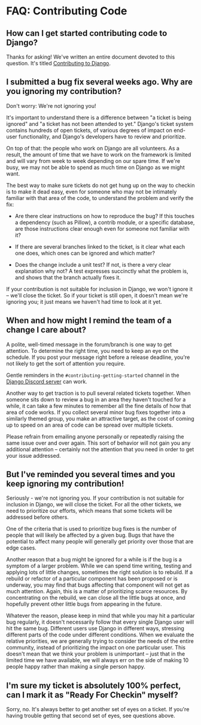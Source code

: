 # FAQ: Contributing Code

## How can I get started contributing code to Django?

Thanks for asking! We've written an entire document devoted to this question. It's titled [Contributing to Django](../../internals/contributing/).

## I submitted a bug fix several weeks ago. Why are you ignoring my contribution?

Don't worry: We're not ignoring you!

It's important to understand there is a difference between "a ticket is being ignored" and "a ticket has not been attended to yet." Django's ticket system contains hundreds of open tickets, of various degrees of impact on end-user functionality, and Django's developers have to review and prioritize.

On top of that: the people who work on Django are all volunteers. As a result, the amount of time that we have to work on the framework is limited and will vary from week to week depending on our spare time. If we're busy, we may not be able to spend as much time on Django as we might want.

The best way to make sure tickets do not get hung up on the way to checkin is to make it dead easy, even for someone who may not be intimately familiar with that area of the code, to understand the problem and verify the fix:

- Are there clear instructions on how to reproduce the bug? If this touches a dependency (such as Pillow), a contrib module, or a specific database, are those instructions clear enough even for someone not familiar with it?

- If there are several branches linked to the ticket, is it clear what each one does, which ones can be ignored and which matter?

- Does the change include a unit test? If not, is there a very clear explanation why not? A test expresses succinctly what the problem is, and shows that the branch actually fixes it.

If your contribution is not suitable for inclusion in Django, we won't ignore it – we'll close the ticket. So if your ticket is still open, it doesn't mean we're ignoring you; it just means we haven't had time to look at it yet.

## When and how might I remind the team of a change I care about?

A polite, well-timed message in the forum/branch is one way to get attention. To determine the right time, you need to keep an eye on the schedule. If you post your message right before a release deadline, you're not likely to get the sort of attention you require.

Gentle reminders in the `#contributing-getting-started` channel in the [Django Discord server](https://chat.djangoproject.com) can work.

Another way to get traction is to pull several related tickets together. When someone sits down to review a bug in an area they haven't touched for a while, it can take a few minutes to remember all the fine details of how that area of code works. If you collect several minor bug fixes together into a similarly themed group, you make an attractive target, as the cost of coming up to speed on an area of code can be spread over multiple tickets.

Please refrain from emailing anyone personally or repeatedly raising the same issue over and over again. This sort of behavior will not gain you any additional attention – certainly not the attention that you need in order to get your issue addressed.

## But I've reminded you several times and you keep ignoring my contribution!

Seriously - we're not ignoring you. If your contribution is not suitable for inclusion in Django, we will close the ticket. For all the other tickets, we need to prioritize our efforts, which means that some tickets will be addressed before others.

One of the criteria that is used to prioritize bug fixes is the number of people that will likely be affected by a given bug. Bugs that have the potential to affect many people will generally get priority over those that are edge cases.

Another reason that a bug might be ignored for a while is if the bug is a symptom of a larger problem. While we can spend time writing, testing and applying lots of little changes, sometimes the right solution is to rebuild. If a rebuild or refactor of a particular component has been proposed or is underway, you may find that bugs affecting that component will not get as much attention. Again, this is a matter of prioritizing scarce resources. By concentrating on the rebuild, we can close all the little bugs at once, and hopefully prevent other little bugs from appearing in the future.

Whatever the reason, please keep in mind that while you may hit a particular bug regularly, it doesn't necessarily follow that every single Django user will hit the same bug. Different users use Django in different ways, stressing different parts of the code under different conditions. When we evaluate the relative priorities, we are generally trying to consider the needs of the entire community, instead of prioritizing the impact on one particular user. This doesn't mean that we think your problem is unimportant – just that in the limited time we have available, we will always err on the side of making 10 people happy rather than making a single person happy.

## I'm sure my ticket is absolutely 100% perfect, can I mark it as "Ready For Checkin" myself?

Sorry, no. It's always better to get another set of eyes on a ticket. If you're having trouble getting that second set of eyes, see questions above.